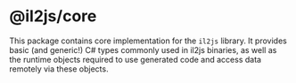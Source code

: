 # @il2js/core

This package contains core implementation for the `il2js` library. It provides basic (and generic!) C# types commonly used in il2js binaries, as well as 
the runtime objects required to use generated code and access data remotely via these objects.

